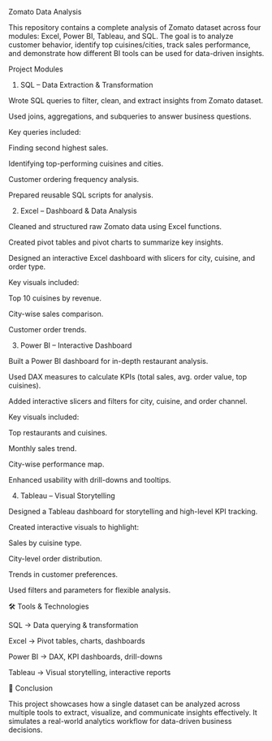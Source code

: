 Zomato Data Analysis

This repository contains a complete analysis of Zomato dataset across four modules: Excel, Power BI, Tableau, and SQL.
The goal is to analyze customer behavior, identify top cuisines/cities, track sales performance, and demonstrate how different BI tools can be used for data-driven insights.

Project Modules
1. SQL – Data Extraction & Transformation

Wrote SQL queries to filter, clean, and extract insights from Zomato dataset.

Used joins, aggregations, and subqueries to answer business questions.

Key queries included:

Finding second highest sales.

Identifying top-performing cuisines and cities.

Customer ordering frequency analysis.

Prepared reusable SQL scripts for analysis.

2. Excel – Dashboard & Data Analysis

Cleaned and structured raw Zomato data using Excel functions.

Created pivot tables and pivot charts to summarize key insights.

Designed an interactive Excel dashboard with slicers for city, cuisine, and order type.

Key visuals included:

Top 10 cuisines by revenue.

City-wise sales comparison.

Customer order trends.

3. Power BI – Interactive Dashboard

Built a Power BI dashboard for in-depth restaurant analysis.

Used DAX measures to calculate KPIs (total sales, avg. order value, top cuisines).

Added interactive slicers and filters for city, cuisine, and order channel.

Key visuals included:

Top restaurants and cuisines.

Monthly sales trend.

City-wise performance map.

Enhanced usability with drill-downs and tooltips.

4. Tableau – Visual Storytelling

Designed a Tableau dashboard for storytelling and high-level KPI tracking.

Created interactive visuals to highlight:

Sales by cuisine type.

City-level order distribution.

Trends in customer preferences.

Used filters and parameters for flexible analysis.

🛠 Tools & Technologies

SQL → Data querying & transformation

Excel → Pivot tables, charts, dashboards

Power BI → DAX, KPI dashboards, drill-downs

Tableau → Visual storytelling, interactive reports

🚀 Conclusion

This project showcases how a single dataset can be analyzed across multiple tools to extract, visualize, and communicate insights effectively.
It simulates a real-world analytics workflow for data-driven business decisions.
